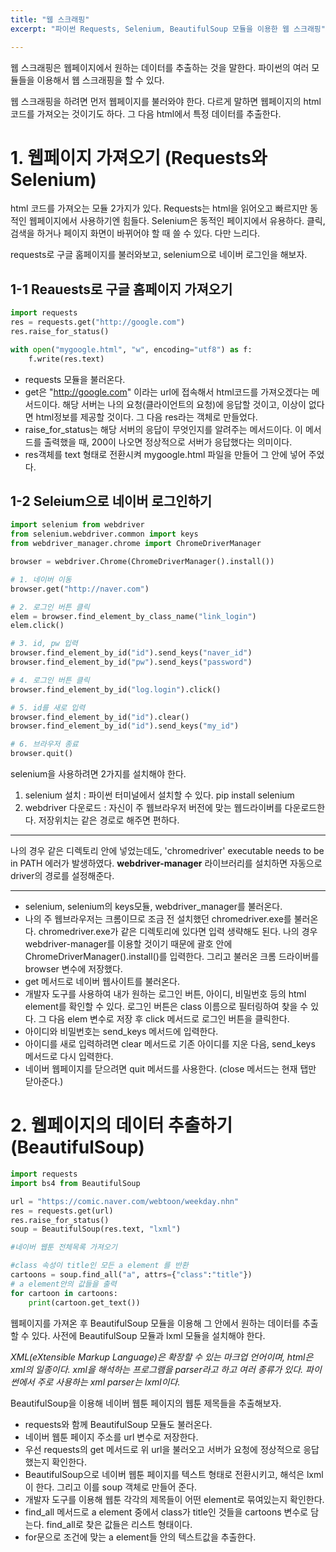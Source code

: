 ```yaml
---
title: "웹 스크래핑"
excerpt: "파이썬 Requests, Selenium, BeautifulSoup 모듈을 이용한 웹 스크래핑"

---
```


웹 스크래핑은 웹페이지에서 원하는 데이터를 추출하는 것을 말한다. 
파이썬의 여러 모듈들을 이용해서 웹 스크래핑을 할 수 있다.

웹 스크래핑을 하려면 먼저 웹페이지를 불러와야 한다. 다르게 말하면 웹페이지의 html 코드를 가져오는 것이기도 하다.
그 다음 html에서 특정 데이터를 추출한다. 
# 1. 웹페이지 가져오기 (Requests와 Selenium)
html 코드를 가져오는 모듈 2가지가 있다.
Requests는 html을 읽어오고 빠르지만 동적인 웹페이지에서 사용하기엔 힘들다.
Selenium은 동적인 페이지에서 유용하다. 클릭, 검색을 하거나 페이지 화면이 바뀌어야 할 때 쓸 수 있다. 다만 느리다.

requests로 구글 홈페이지를 불러와보고, selenium으로 네이버 로그인을 해보자.
## 1-1 Reauests로 구글 홈페이지 가져오기
```python
import requests
res = requests.get("http://google.com")
res.raise_for_status()

with open("mygoogle.html", "w", encoding="utf8") as f:
    f.write(res.text)
```
* requests 모듈을 불러온다.
* get은 "http://google.com" 이라는 url에 접속해서 html코드를 가져오겠다는 메서드이다. 해당 서버는 나의 요청(클라이언트의 요청)에 응답할 것이고, 이상이 없다면 html정보를 제공할 것이다. 그 다음 res라는 객체로 만들었다.
* raise_for_status는 해당 서버의 응답이 무엇인지를 알려주는 메서드이다. 이 메서드를 출력했을 때, 200이 나오면 정상적으로 서버가 응답했다는 의미이다.
* res객체를 text 형태로 전환시켜 mygoogle.html 파일을 만들어 그 안에 넣어 주었다. 

## 1-2 Seleium으로 네이버 로그인하기
```python
import selenium from webdriver
from selenium.webdriver.common import keys
from webdriver_manager.chrome import ChromeDriverManager

browser = webdriver.Chrome(ChromeDriverManager().install())

# 1. 네이버 이동
browser.get("http://naver.com")

# 2. 로그인 버튼 클릭
elem = browser.find_element_by_class_name("link_login")
elem.click()

# 3. id, pw 입력
browser.find_element_by_id("id").send_keys("naver_id")
browser.find_element_by_id("pw").send_keys("password")

# 4. 로그인 버튼 클릭
browser.find_element_by_id("log.login").click()

# 5. id를 새로 입력
browser.find_element_by_id("id").clear()
browser.find_element_by_id("id").send_keys("my_id")

# 6. 브라우저 종료
browser.quit()
```
selenium을 사용하려면 2가지를 설치해야 한다.
1. selenium 설치 : 파이썬 터미널에서 설치할 수 있다. pip install selenium 
2. webdriver 다운로드 : 자신이 주 웹브라우저 버전에 맞는 웹드라이버를 다운로드한다. 저장위치는 같은 경로로 해주면 편하다.
___
나의 경우 같은 디렉토리 안에 넣었는데도, 'chromedriver' executable needs to be in PATH 에러가 발생하였다. **webdriver-manager** 라이브러리를 설치하면 자동으로 driver의 경로를 설정해준다.
___
* selenium, selenium의 keys모듈, webdriver_manager를 불러온다. 
* 나의 주 웹브라우저는 크롬이므로 조금 전 설치했던 chromedriver.exe를 불러온다. chromedriver.exe가 같은 디렉토리에 있다면 입력 생략해도 된다. 나의 경우 webdriver-manager를 이용할 것이기 때문에 괄호 안에 ChromeDriverManager().install()를 입력한다. 그리고 불러온 크롬 드라이버를 browser 변수에 저장했다.
* get 메서드로 네이버 웹사이트를 불러온다.
* 개발자 도구를 사용하여 내가 원하는 로그인 버튼, 아이디, 비밀번호 등의 html element를 확인할 수 있다. 로그인 버튼은 class 이름으로 필터링하여 찾을 수 있다. 그 다음 elem 변수로 저장 후 click 메서드로 로그인 버튼을 클릭한다.
* 아이디와 비밀번호는 send_keys 메서드에 입력한다.
* 아이디를 새로 입력하려면 clear 메서드로 기존 아이디를 지운 다음, send_keys 메서드로 다시 입력한다.
* 네이버 웹페이지를 닫으려면 quit 메서드를 사용한다. (close 메서드는 현재 탭만 닫아준다.)


# 2. 웹페이지의 데이터 추출하기 (BeautifulSoup)
```python
import requests 
import bs4 from BeautifulSoup

url = "https://comic.naver.com/webtoon/weekday.nhn"
res = requests.get(url)
res.raise_for_status()
soup = BeautifulSoup(res.text, "lxml")

#네이버 웹툰 전체목록 가져오기

#class 속성이 title인 모든 a element 를 반환
cartoons = soup.find_all("a", attrs={"class":"title"})
# a element안의 값들을 출력
for cartoon in cartoons:
    print(cartoon.get_text())
```
웹페이지를 가져온 후 BeautifulSoup 모듈을 이용해 그 안에서 원하는 데이터를 추출할 수 있다. 사전에 BeautifulSoup 모듈과 lxml 모듈을 설치해야 한다.

_XML(eXtensible Markup Language)은 확장할 수 있는 마크업 언어이며, html은 xml의 일종이다. xml을 해석하는 프로그램을 parser라고 하고 여러 종류가 있다. 파이썬에서 주로 사용하는 xml parser는 lxml이다._

BeautifulSoup을 이용해 네이버 웹툰 페이지의 웹툰 제목들을 추출해보자.

* requests와 함께 BeautifulSoup 모듈도 불러온다.
* 네이버 웹툰 페이지 주소를 url 변수로 저장한다.
* 우선 requests의 get 메서드로 위 url을 불러오고 서버가 요청에 정상적으로 응답했는지 확인한다.
* BeautifulSoup으로 네이버 웹툰 페이지를 텍스트 형태로 전환시키고, 해석은 lxml이 한다. 그리고 이를 soup 객체로 만들어 준다.
* 개발자 도구를 이용해 웹툰 각각의 제목들이 어떤 element로 묶여있는지 확인한다.
* find_all 메서드로 a element 중에서 class가 title인 것들을 cartoons 변수로 담는다. find_all로 찾은 값들은 리스트 형태이다.
* for문으로 조건에 맞는 a element들 안의 텍스트값을 추출한다.
